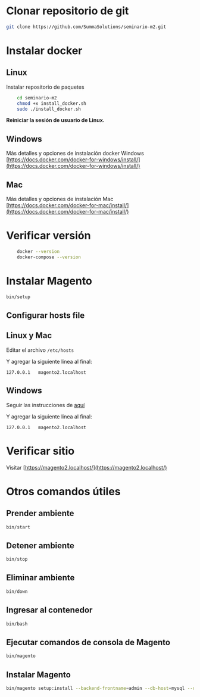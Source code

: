 # Clonar repositorio de git
```bash
git clone https://github.com/SummaSolutions/seminario-m2.git
```

# Instalar docker

## Linux
Instalar repositorio de paquetes
```bash
    cd seminario-m2
    chmod +x install_docker.sh
    sudo ./install_docker.sh
```

**Reiniciar la sesión de usuario de Linux.**

## Windows
Más detalles y opciones de instalación docker Windows
[https://docs.docker.com/docker-for-windows/install/](https://docs.docker.com/docker-for-windows/install/)

## Mac
Más detalles y opciones de instalación Mac 
[https://docs.docker.com/docker-for-mac/install/](https://docs.docker.com/docker-for-mac/install/)



# Verificar versión
```bash
    docker --version
    docker-compose --version
```

# Instalar Magento
```bash
bin/setup
```

## Configurar hosts file

## Linux y Mac
Editar el archivo `/etc/hosts`

Y agregar la siguiente linea al final:
```
127.0.0.1   magento2.localhost
```

## Windows
Seguir las instrucciones de [aquí](https://www.howtogeek.com/howto/27350/beginner-geek-how-to-edit-your-hosts-file/)

Y agregar la siguiente linea al final:
```
127.0.0.1   magento2.localhost
```


# Verificar sitio

Visitar [https://magento2.localhost/](https://magento2.localhost/)

# Otros comandos útiles

## Prender ambiente
```bash
bin/start
```
## Detener ambiente
```bash
bin/stop
```

## Eliminar ambiente
```bash
bin/down
```

## Ingresar al contenedor
```bash
bin/bash
```

## Ejecutar comandos de consola de Magento
```bash
bin/magento
```

## Instalar Magento
```bash
bin/magento setup:install --backend-frontname=admin --db-host=mysql --db-name=magento2 --db-user=magento2 --db-password=magento2 --base-url=https://local.magento2.com/ --use-secure-admin=0 --admin-user=admin --admin-password=admin --admin-email=admin@admin.net --admin-firstname=Dev --use-sample-data --admin-lastname=Dev --use-rewrites="1" --language="es_AR"
```


